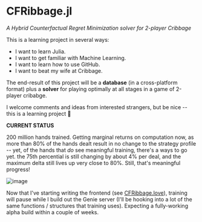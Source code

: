 # CFRibbage.jl
*A Hybrid Counterfactual Regret Minimization solver for 2-player Cribbage*

This is a learning project in several ways:
- I want to learn Julia.
- I want to get familiar with Machine Learning.
- I want to learn how to use GitHub.
- I want to beat my wife at Cribbage.

The end-result of this project will be a **database** (in a cross-platform format) plus a **solver** for playing optimally at all stages in a game of 2-player cribabge. 

I welcome comments and ideas from interested strangers, but be nice -- this is a learning project 😬

**CURRENT STATUS**

200 million hands trained. Getting marginal returns on computation now, as more than 80% of the hands dealt result in no change to the strategy profile -- yet, of the hands that *do* see meaningful training, there's a ways to go yet. the 75th percential is still changing by about 4% per deal, and the maximum delta still lives up very close to 80%. Still, that's meaningful progress!

![image](https://user-images.githubusercontent.com/6075739/210567253-9dabd626-35d7-4350-912e-33aa935a0e21.png)

Now that I've starting writing the frontend (see [CFRibbage.love](https://github.com/richardbuckalew/CFRibbage.love)), training will pause while I build out the Genie server (I'll be hooking into a lot of the same functions / structures that training uses). Expecting a fully-working alpha build within a couple of weeks.

